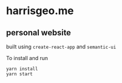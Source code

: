# harrisgeo.me

## personal website

built using `create-react-app` and `semantic-ui`

To install and run

    yarn install
    yarn start